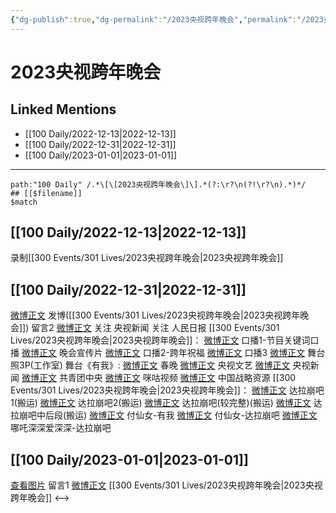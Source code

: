 ```yaml
---
{"dg-publish":true,"dg-permalink":"/2023央视跨年晚会","permalink":"/2023央视跨年晚会/"}
---
```


# 2023央视跨年晚会

## Linked Mentions
- [[100 Daily/2022-12-13\|2022-12-13]]
- [[100 Daily/2022-12-31\|2022-12-31]]
- [[100 Daily/2023-01-01\|2023-01-01]]


---

```expander
path:"100 Daily" /.*\[\[2023央视跨年晚会\]\].*(?:\r?\n(?!\r?\n).*)*/
## [[$filename]]
$match
```
## [[100 Daily/2022-12-13\|2022-12-13]]
录制[[300 Events/301 Lives/2023央视跨年晚会\|2023央视跨年晚会]]
## [[100 Daily/2022-12-31\|2022-12-31]]
[微博正文](https://m.weibo.cn/1736988591/4852864135201032) 发博([[300 Events/301 Lives/2023央视跨年晚会\|2023央视跨年晚会]])
留言2 [微博正文](https://m.weibo.cn/2656274875/4852857180271338)
关注 央视新闻
关注 人民日报
[[300 Events/301 Lives/2023央视跨年晚会\|2023央视跨年晚会]]：
[微博正文](https://m.weibo.cn/3506728370/4852671477713127) 口播1-节目关键词口播
[微博正文](https://m.weibo.cn/2210168325/4852692872333692) 晚会宣传片
[微博正文](https://m.weibo.cn/3506728370/4852724326213049) 口播2-跨年祝福
[微博正文](https://m.weibo.cn/3506728370/4852731876218926) 口播3
[微博正文](https://m.weibo.cn/7478855230/4852924809742699) 舞台照3P(工作室)
舞台《有我》:
[微博正文](https://m.weibo.cn/3506728370/4852857452631214) 春晚
[微博正文](https://m.weibo.cn/2210168325/4852856420842040) 央视文艺
[微博正文](https://m.weibo.cn/2656274875/4852857180271338) 央视新闻
[微博正文](https://m.weibo.cn/3937348351/4852867988980691) 共青团中央
[微博正文](https://m.weibo.cn/1809436135/4853133745066829) 咪咕视频
[微博正文](http://weibo.com/7774089243/MmbpXr2h8) 中国战略资源
[[300 Events/301 Lives/2023央视跨年晚会\|2023央视跨年晚会]]：
[微博正文](https://m.weibo.cn/7573664941/4852882790945179) 达拉崩吧1(搬运)
[微博正文](https://m.weibo.cn/5122158435/4852901299630617) 达拉崩吧2(搬运)
[微博正文](https://m.weibo.cn/5233410965/4853116517744766) 达拉崩吧(较完整)(搬运)
[微博正文](https://m.weibo.cn/6153221451/4853185674744446) 达拉崩吧中后段(搬运)
[微博正文](https://m.weibo.cn/7712568984/4852839153409189) 付仙女-有我
[微博正文](https://m.weibo.cn/7712568984/4853466126092916) 付仙女-达拉崩吧
[微博正文](https://m.weibo.cn/7693359824/4853571735004175) 哪吒深深爱深深-达拉崩吧
## [[100 Daily/2023-01-01\|2023-01-01]]
[查看图片](https://wx2.sinaimg.cn/large/0088n2Pggy1h9ok2ts3h9j30yi074t92.jpg) 留言1 [微博正文](https://m.weibo.cn/3937348351/4852867988980691) [[300 Events/301 Lives/2023央视跨年晚会\|2023央视跨年晚会]]
<-->